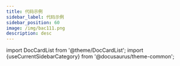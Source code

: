 ```yaml
---
title: 代码示例
sidebar_label: 代码示例
sidebar_position: 60
image: /img/bac111.png
description: desc
---
```


import DocCardList from '@theme/DocCardList';
import {useCurrentSidebarCategory} from '@docusaurus/theme-common';

<DocCardList items={useCurrentSidebarCategory().items}/>
